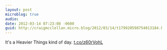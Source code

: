 ```yaml
---
layout: post
microblog: true
audio: 
date: 2012-03-14 07:23:08 -0600
guid: http://craigmcclellan.micro.blog/2012/03/14/t179920598754013184.html
---
```

It's a Heavier Things kind of day. [t.co/z60rVohL](http://t.co/z60rVohL)
